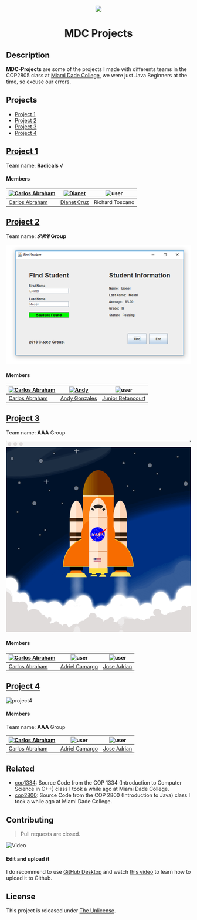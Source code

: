 <p align="center">
  <img src="https://cdn.abranhe.com/projects/algorithms/logos/java.svg" width="200px"></a>
</p>

<h1 align="center">MDC Projects</h1>

## Description

**MDC-Projects** are some of the projects I made with differents teams in the COP2805 class at [Miami Dade College](http://mdc.edu), we were just Java Beginners at the time, so excuse our errors.


## Projects

- [Project 1](#project1)
- [Project 2](#project2)
- [Project 3](#project3)
- [Project 4](#project4)



## [Project 1](project1)

Team name: **Radicals √**

#### Members

| [![Carlos Abraham](https://avatars3.githubusercontent.com/u/21347264?s=50)](https://github.com/abranhe) | [![Dianet](https://avatars3.githubusercontent.com/u/26179143?s=50&v=4)](https://github.com/diacruz) | ![user](https://png.icons8.com/color/48/000000/administrator-male.png) |
|-------------------------------------------------------------------------------------------------------------|-----------------------------------------------------------------------------------------------------|---------|
| [Carlos Abraham](https://github.com/abranhe) | [Dianet Cruz](https://github.com/diacruz) | Richard Toscano |

## [Project 2](project2)

Team name: **𝓢𝓡𝓒 Group**

![project2](project2/Files/find-student.png)

#### Members

| [![Carlos Abraham](https://avatars3.githubusercontent.com/u/21347264?s=50)](https://github.com/abranhe) | [![Andy](https://avatars0.githubusercontent.com/u/24887628?s=50&v=4)](https://github.com/zelaznogydna91) | ![user](https://png.icons8.com/color/48/000000/administrator-male.png) |
|-------------------------------------------------------------------------------------------------------------|---------------------------------------------------------------------------------------|---------------------------------------------------------------------|
| [Carlos Abraham](https://github.com/abranhe) | [Andy Gonzales](https://github.com/zelaznogydna91) | [Junior Betancourt](https://github.com/jrbetancourt98) |

## [Project 3](project3/project3)

Team name: **AAA** Group

![project3](project3/project3/media/rocket.gif)

#### Members

| [![Carlos Abraham](https://avatars3.githubusercontent.com/u/21347264?s=50)](https://github.com/abranhe) | ![user](https://avatars2.githubusercontent.com/u/36480978?s=50) | ![user](https://png.icons8.com/color/48/000000/administrator-male.png) |
|-------------------------------------------------------------------------------------------------------------|-----------------------------------------------------------------------------------------------------|---------|
| [Carlos Abraham](https://github.com/abranhe) | [Adriel Camargo](https://github.com/adriel1221) | [Jose Adrian](https://github.com/JoseAdrianJA) |

## [Project 4](project4)

![project4](project4/media/project4.gif)

#### Members

Team name: **AAA** Group

| [![Carlos Abraham](https://avatars3.githubusercontent.com/u/21347264?s=50)](https://github.com/abranhe) | ![user](https://avatars2.githubusercontent.com/u/36480978?s=50) | ![user](https://png.icons8.com/color/48/000000/administrator-male.png) |
|-------------------------------------------------------------------------------------------------------------|-----------------------------------------------------------------------------------------------------|---------|
| [Carlos Abraham](https://github.com/abranhe) | [Adriel Camargo](https://github.com/adriel1221) | [Jose Adrian](https://github.com/JoseAdrianJA) |


## Related 

- [cop1334](https://github.com/abranhe/cop2800): Source Code from the COP 1334 (Introduction to Computer Science in C++) class I took a while ago at Miami Dade College. 
- [cop2800](https://github.com/abranhe/cop2800): Source Code from the COP 2800 (Introduction to Java) class I took a while ago at Miami Dade College.

## Contributing

> Pull requests are closed.

![Video](https://thumbs.gfycat.com/GaseousMindlessCranefly-size_restricted.gif)


#### Edit and upload it

I do recommend to use [GitHub Desktop](https://desktop.github.com) and watch [this video](https://www.youtube.com/watch?v=ci3W1T88mzw) to learn how to upload it to Github.

## License

This project is released under [The Unlicense](https://github.com/abranhe/mdc-projects/tree/master/license).
